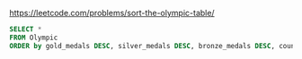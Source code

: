 
https://leetcode.com/problems/sort-the-olympic-table/

```sql
SELECT *
FROM Olympic
ORDER by gold_medals DESC, silver_medals DESC, bronze_medals DESC, country ASC
```